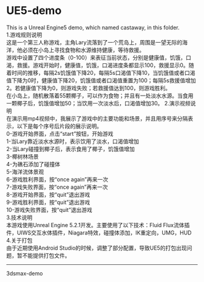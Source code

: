 # UE5-demo
This is a Unreal Engine5 demo, which named castaway, in this folder.  
1.游戏规则说明  
这是一个第三人称游戏，主角Lary流落到了一个荒岛上，周围是一望无际的海洋，他必须在小岛上寻找食物和水源维持健康，等待救援。  
游戏中设置了四个进度条（0-100）来表征当前状态，分别是健康值，饥饿，口渴，救援。游戏开始时，健康值，饥饿，口渴进度条都显示100，救援显示0。随着时间的推移，每隔2s饥饿值下降20，每隔5s口渴值下降10，当饥饿值或者口渴值下降为0时，健康值下降20，饥饿值或者口渴值重置为100；每隔5s救援值增加2。若健康值下降为0，则游戏失败；若救援值达到100，则游戏胜利。  
在小岛上，随机散落着55颗椰子，可以作为食物；并且有一处淡水水源。当食用一颗椰子后，饥饿值增加50；当饮用一次淡水后，口渴值增加30。
2.演示视频说明  
在演示用mp4视频中，我展示了游戏中的主要功能和场景，并且用序号来分隔表示，以下是每个序号后片段的展示说明。  
0-游戏开始界面，点击“start”按钮，开始游戏  
1-当Lary靠近淡水水源时，表示饮用了淡水，口渴值增加  
2-当Lary碰撞到椰子后，表示食用了椰子，饥饿值增加  
3-椰树林场景  
4-为礁石添加了碰撞体  
5-海洋流体景观  
6-游戏胜利界面，按“once again”再来一次  
7-游戏失败界面，按“once again”再来一次  
8-游戏开始界面，按“quit”退出游戏  
9-游戏胜利界面，按“quit”退出游戏  
10-游戏失败界面，按“quit”退出游戏  
3.技术说明  
本游戏使用Unreal Engine 5.2.1开发。主要使用了以下技术：Fluid Flux流体插件，UIWS交互水体插件，Niagara特效，碰撞体添加，IK重定向，UMG，HUD  
4.关于打包  
由于近期使用Android Studio的时候，调整了部分配置，导致UE5的打包出现问题，暂不能提供打包文件。  
****
3dsmax-demo  
